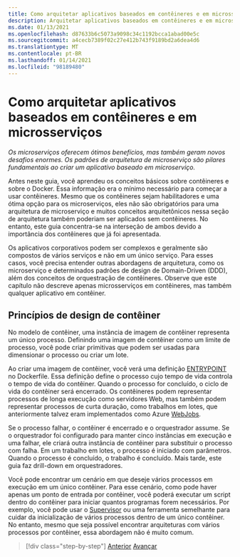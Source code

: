 ```yaml
---
title: Como arquitetar aplicativos baseados em contêineres e em microsserviços
description: Arquitetar aplicativos baseados em contêineres e em microsserviços não é simples e deve ser levado a sério. Aprenda os conceitos principais neste capítulo.
ms.date: 01/13/2021
ms.openlocfilehash: d87633b6c5073a9098c34c1192bcca1abad00e5c
ms.sourcegitcommit: a4cecb7389f02c27e412b743f9189bd2a6dea4d6
ms.translationtype: MT
ms.contentlocale: pt-BR
ms.lasthandoff: 01/14/2021
ms.locfileid: "98189480"
---
```

# <a name="architecting-container-and-microservice-based-applications"></a>Como arquitetar aplicativos baseados em contêineres e em microsserviços

*Os microserviços oferecem ótimos benefícios, mas também geram novos desafios enormes. Os padrões de arquitetura de microserviço são pilares fundamentais ao criar um aplicativo baseado em microserviço.*

Antes neste guia, você aprendeu os conceitos básicos sobre contêineres e sobre o Docker. Essa informação era o mínimo necessário para começar a usar contêineres. Mesmo que os contêineres sejam habilitadores e uma ótima opção para os microserviços, eles não são obrigatórios para uma arquitetura de microserviço e muitos conceitos arquitetônicos nessa seção de arquitetura também poderiam ser aplicados sem contêineres. No entanto, este guia concentra-se na interseção de ambos devido a importância dos contêineres que já foi apresentada.

Os aplicativos corporativos podem ser complexos e geralmente são compostos de vários serviços e não em um único serviço. Para esses casos, você precisa entender outras abordagens de arquitetura, como os microserviço e determinados padrões de design de Domain-Driven (DDD), além dos conceitos de orquestração de contêineres. Observe que este capítulo não descreve apenas microsserviços em contêineres, mas também qualquer aplicativo em contêiner.

## <a name="container-design-principles"></a>Princípios de design de contêiner

No modelo de contêiner, uma instância de imagem de contêiner representa um único processo. Definindo uma imagem de contêiner como um limite de processo, você pode criar primitivas que podem ser usadas para dimensionar o processo ou criar um lote.

Ao criar uma imagem de contêiner, você verá uma definição [ENTRYPOINT](https://docs.docker.com/engine/reference/builder/#entrypoint) no Dockerfile. Essa definição define o processo cujo tempo de vida controla o tempo de vida do contêiner. Quando o processo for concluído, o ciclo de vida do contêiner será encerrado. Os contêineres podem representar processos de longa execução como servidores Web, mas também podem representar processos de curta duração, como trabalhos em lotes, que anteriormente talvez eram implementados como Azure [WebJobs](https://github.com/Azure/azure-webjobs-sdk/wiki).

Se o processo falhar, o contêiner é encerrado e o orquestrador assume. Se o orquestrador foi configurado para manter cinco instâncias em execução e uma falhar, ele criará outra instância de contêiner para substituir o processo com falha. Em um trabalho em lotes, o processo é iniciado com parâmetros. Quando o processo é concluído, o trabalho é concluído. Mais tarde, este guia faz drill-down em orquestradores.

Você pode encontrar um cenário em que deseje vários processos em execução em um único contêiner. Para esse cenário, como pode haver apenas um ponto de entrada por contêiner, você poderá executar um script dentro do contêiner para iniciar quantos programas forem necessários. Por exemplo, você pode usar o [Supervisor](http://supervisord.org/) ou uma ferramenta semelhante para cuidar da inicialização de vários processos dentro de um único contêiner. No entanto, mesmo que seja possível encontrar arquiteturas com vários processos por contêiner, essa abordagem não é muito comum.

>[!div class="step-by-step"]
>[Anterior](../net-core-net-framework-containers/official-net-docker-images.md) 
> [Avançar](containerize-monolithic-applications.md)
